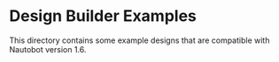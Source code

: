 # Design Builder Examples

This directory contains some example designs that are compatible with Nautobot version 1.6.
